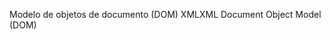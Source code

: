 <span data-ttu-id="ec383-101">Modelo de objetos de documento (DOM) XML</span><span class="sxs-lookup"><span data-stu-id="ec383-101">XML Document Object Model (DOM)</span></span>